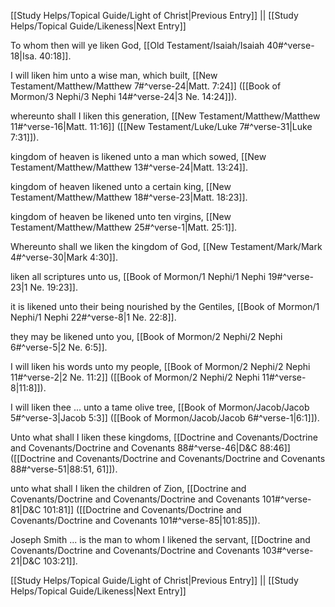 [[Study Helps/Topical Guide/Light of Christ|Previous Entry]]  ||  [[Study Helps/Topical Guide/Likeness|Next Entry]]

 To whom then will ye liken God, [[Old Testament/Isaiah/Isaiah 40#^verse-18|Isa. 40:18]].

 I will liken him unto a wise man, which built, [[New Testament/Matthew/Matthew 7#^verse-24|Matt. 7:24]] ([[Book of Mormon/3 Nephi/3 Nephi 14#^verse-24|3 Ne. 14:24]]).

 whereunto shall I liken this generation, [[New Testament/Matthew/Matthew 11#^verse-16|Matt. 11:16]] ([[New Testament/Luke/Luke 7#^verse-31|Luke 7:31]]).

 kingdom of heaven is likened unto a man which sowed, [[New Testament/Matthew/Matthew 13#^verse-24|Matt. 13:24]].

 kingdom of heaven likened unto a certain king, [[New Testament/Matthew/Matthew 18#^verse-23|Matt. 18:23]].

 kingdom of heaven be likened unto ten virgins, [[New Testament/Matthew/Matthew 25#^verse-1|Matt. 25:1]].

 Whereunto shall we liken the kingdom of God, [[New Testament/Mark/Mark 4#^verse-30|Mark 4:30]].

 liken all scriptures unto us, [[Book of Mormon/1 Nephi/1 Nephi 19#^verse-23|1 Ne. 19:23]].

 it is likened unto their being nourished by the Gentiles, [[Book of Mormon/1 Nephi/1 Nephi 22#^verse-8|1 Ne. 22:8]].

 they may be likened unto you, [[Book of Mormon/2 Nephi/2 Nephi 6#^verse-5|2 Ne. 6:5]].

 I will liken his words unto my people, [[Book of Mormon/2 Nephi/2 Nephi 11#^verse-2|2 Ne. 11:2]] ([[Book of Mormon/2 Nephi/2 Nephi 11#^verse-8|11:8]]).

 I will liken thee ... unto a tame olive tree, [[Book of Mormon/Jacob/Jacob 5#^verse-3|Jacob 5:3]] ([[Book of Mormon/Jacob/Jacob 6#^verse-1|6:1]]).

 Unto what shall I liken these kingdoms, [[Doctrine and Covenants/Doctrine and Covenants/Doctrine and Covenants 88#^verse-46|D&C 88:46]] ([[Doctrine and Covenants/Doctrine and Covenants/Doctrine and Covenants 88#^verse-51|88:51, 61]]).

 unto what shall I liken the children of Zion, [[Doctrine and Covenants/Doctrine and Covenants/Doctrine and Covenants 101#^verse-81|D&C 101:81]] ([[Doctrine and Covenants/Doctrine and Covenants/Doctrine and Covenants 101#^verse-85|101:85]]).

 Joseph Smith ... is the man to whom I likened the servant, [[Doctrine and Covenants/Doctrine and Covenants/Doctrine and Covenants 103#^verse-21|D&C 103:21]].

[[Study Helps/Topical Guide/Light of Christ|Previous Entry]]  ||  [[Study Helps/Topical Guide/Likeness|Next Entry]]
